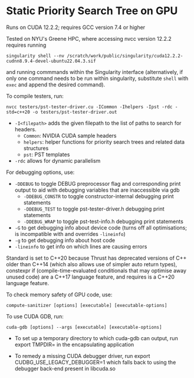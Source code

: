 # Static Priority Search Tree on GPU

Runs on CUDA 12.2.2; requires GCC version 7.4 or higher

Tested on NYU's Greene HPC, where accessing nvcc version 12.2.2 requires running

	singularity shell --nv /scratch/work/public/singularity/cuda12.2.2-cudnn8.9.4-devel-ubuntu22.04.3.sif

and running commmands within the Singularity interface (alternatively, if only one command needs to be run within singularity, substitute `shell` with `exec` and append the desired command).


To compile testers, run:

	nvcc testers/pst-tester-driver.cu -ICommon -Ihelpers -Ipst -rdc -std=c++20 -o testers/pst-tester-driver.out

- `-I<filepath>` adds the given filepath to the list of paths to search for headers.
	- `Common`: NVIDIA CUDA sample headers
	- `helpers`: helper functions for priority search trees and related data structures
	- `pst`: PST templates
- `-rdc` allows for dynamic parallelism

For debugging options, use:
- `-DDEBUG` to toggle DEBUG preprocessor flag and corresponding print output to aid with debugging variables that are inaccessible via gdb
	- `-DDEBUG_CONSTR` to toggle constructor-internal debugging print statements
	- `-DDEBUG_TEST` to toggle pst-tester-driver.h debugging print statements
	- `-DDEBUG_WRAP` to toggle pst-test-info.h debugging print statements
- `-G` to get debugging info about device code (turns off all optimisations; is incompatible with and overrides `-lineinfo`)
- `-g` to get debugging info about host code
- `-lineinfo` to get info on which lines are causing errors

Standard is set to C++20 because Thrust has deprecated versions of C++ older than C++14 (which also allows use of simpler auto return types), constexpr if (compile-time-evaluated conditionals that may optimise away unused code) are a C++17 language feature, and requires is a C++20 language feature.


To check memory safety of GPU code, use:

	compute-sanitizer [options] [executable] [executable-options]


To use CUDA GDB, run:

	cuda-gdb [options] --args [executable] [executable-options]

- To set up a temporary directory to which cuda-gdb can output, run
	export TMPDIR=<read-write-able-directory>
in the encapsulating application

- To remedy a missing CUDA debugger driver, run
	export CUDBG_USE_LEGACY_DEBUGGER=1
which falls back to using the debugger back-end present in libcuda.so
